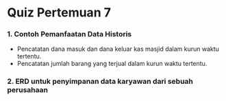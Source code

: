 # Quiz Pertemuan 7
### 1. Contoh Pemanfaatan Data Historis
- Pencatatan dana masuk dan dana keluar kas masjid dalam kurun waktu tertentu.
- Pencatatan jumlah barang yang terjual dalam kurun waktu tertentu.

### 2. ERD untuk penyimpanan data karyawan dari sebuah perusahaan

